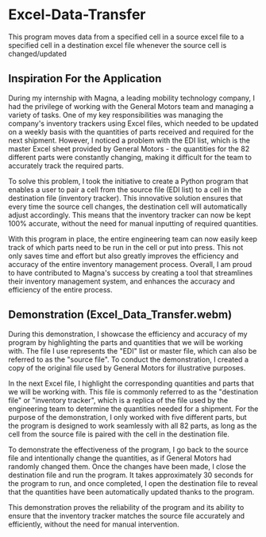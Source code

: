 # Excel-Data-Transfer
This program moves data from a specified cell in a source excel file to a specified cell in a destination excel file whenever the source cell is changed/updated

## Inspiration For the Application

During my internship with Magna, a leading mobility technology company, I had the privilege of working with the General Motors team and managing a variety of tasks. One of my key responsibilities was managing the company's inventory trackers using Excel files, which needed to be updated on a weekly basis with the quantities of parts received and required for the next shipment. However, I noticed a problem with the EDI list, which is the master Excel sheet provided by General Motors - the quantities for the 82 different parts were constantly changing, making it difficult for the team to accurately track the required parts.

To solve this problem, I took the initiative to create a Python program that enables a user to pair a cell from the source file (EDI list) to a cell in the destination file (inventory tracker). This innovative solution ensures that every time the source cell changes, the destination cell will automatically adjust accordingly. This means that the inventory tracker can now be kept 100% accurate, without the need for manual inputting of required quantities.

With this program in place, the entire engineering team can now easily keep track of which parts need to be run in the cell or put into press. This not only saves time and effort but also greatly improves the efficiency and accuracy of the entire inventory management process. Overall, I am proud to have contributed to Magna's success by creating a tool that streamlines their inventory management system, and enhances the accuracy and efficiency of the entire process.

## Demonstration (Excel_Data_Transfer.webm)

During this demonstration, I showcase the efficiency and accuracy of my program by highlighting the parts and quantities that we will be working with. The file I use represents the "EDI" list or master file, which can also be referred to as the "source file". To conduct the demonstration, I created a copy of the original file used by General Motors for illustrative purposes.

In the next Excel file, I highlight the corresponding quantities and parts that we will be working with. This file is commonly referred to as the "destination file" or "inventory tracker", which is a replica of the file used by the engineering team to determine the quantities needed for a shipment. For the purpose of the demonstration, I only worked with five different parts, but the program is designed to work seamlessly with all 82 parts, as long as the cell from the source file is paired with the cell in the destination file.

To demonstrate the effectiveness of the program, I go back to the source file and intentionally change the quantities, as if General Motors had randomly changed them. Once the changes have been made, I close the destination file and run the program. It takes approximately 30 seconds for the program to run, and once completed, I open the destination file to reveal that the quantities have been automatically updated thanks to the program.

This demonstration proves the reliability of the program and its ability to ensure that the inventory tracker matches the source file accurately and efficiently, without the need for manual intervention.

